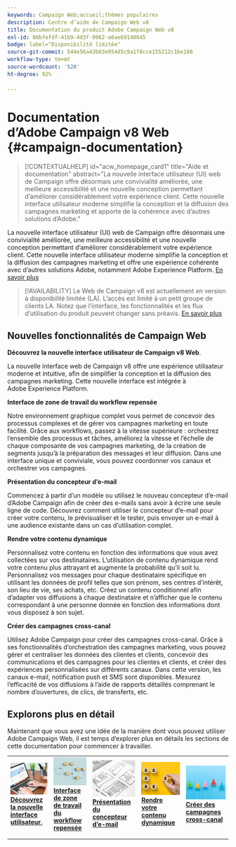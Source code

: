 ```yaml
---
keywords: Campaign Web;accueil;thèmes populaires
description: Centre d’aide de Campaign Web v8
title: Documentation du produit Adobe Campaign Web v8
exl-id: 86bfefdf-41b9-4d3f-9962-a6ae69140845
badge: label="Disponibilité limitée"
source-git-commit: 544e56a43b03e954d5c9a1f8cce155212c1be180
workflow-type: tm+mt
source-wordcount: '528'
ht-degree: 92%

---
```


# Documentation d’Adobe Campaign v8 Web {#campaign-documentation}

>[!CONTEXTUALHELP]
>id="acw_homepage_card1"
>title="Aide et documentation"
>abstract="La nouvelle interface utilisateur (UI) web de Campaign offre désormais une convivialité améliorée, une meilleure accessibilité et une nouvelle conception permettant d’améliorer considérablement votre expérience client. Cette nouvelle interface utilisateur moderne simplifie la conception et la diffusion des campagnes marketing et apporte de la cohérence avec d’autres solutions d’Adobe."

La nouvelle interface utilisateur (UI) web de Campaign offre désormais une convivialité améliorée, une meilleure accessibilité et une nouvelle conception permettant d’améliorer considérablement votre expérience client. Cette nouvelle interface utilisateur moderne simplifie la conception et la diffusion des campagnes marketing et offre une expérience cohérente avec d’autres solutions Adobe, notamment Adobe Experience Platform. [En savoir plus](get-started/get-started.md)

>[!AVAILABILITY]
> Le Web de Campaign v8 est actuellement en version à disponibilité limitée (LA). L’accès est limité à un petit groupe de clients LA. Notez que l’interface, les fonctionnalités et les flux d’utilisation du produit peuvent changer sans préavis. [En savoir plus](rn/whats-new.md)

## Nouvelles fonctionnalités de Campaign Web

**Découvrez la nouvelle interface utilisateur de Campaign v8 Web**.

La nouvelle interface web de Campaign v8 offre une expérience utilisateur moderne et intuitive, afin de simplifier la conception et la diffusion des campagnes marketing. Cette nouvelle interface est intégrée à Adobe Experience Platform.

**Interface de zone de travail du workflow repensée**

Notre environnement graphique complet vous permet de concevoir des processus complexes et de gérer vos campagnes marketing en toute facilité. Grâce aux workflows, passez à la vitesse supérieure : orchestrez l’ensemble des processus et tâches, améliorez la vitesse et l’échelle de chaque composante de vos campagnes marketing, de la création de segments jusqu’à la préparation des messages et leur diffusion. Dans une interface unique et conviviale, vous pouvez coordonner vos canaux et orchestrer vos campagnes.

**Présentation du concepteur d’e-mail**

Commencez à partir d’un modèle ou utilisez le nouveau concepteur d’e-mail d’Adobe Campaign afin de créer des e-mails sans avoir à écrire une seule ligne de code. Découvrez comment utiliser le concepteur d’e-mail pour créer votre contenu, le prévisualiser et le tester, puis envoyer un e-mail à une audience existante dans un cas d’utilisation complet.

**Rendre votre contenu dynamique**

Personnalisez votre contenu en fonction des informations que vous avez collectées sur vos destinataires. L’utilisation de contenu dynamique rend votre contenu plus attrayant et augmente la probabilité qu’il soit lu. Personnalisez vos messages pour chaque destinataire spécifique en utilisant les données de profil telles que son prénom, ses centres d’intérêt, son lieu de vie, ses achats, etc. Créez un contenu conditionnel afin d’adapter vos diffusions à chaque destinataire et n’afficher que le contenu correspondant à une personne donnée en fonction des informations dont vous disposez à son sujet.

**Créer des campagnes cross-canal**

Utilisez Adobe Campaign pour créer des campagnes cross-canal. Grâce à ses fonctionnalités d’orchestration des campagnes marketing, vous pouvez gérer et centraliser les données des clientes et clients, concevoir des communications et des campagnes pour les clientes et clients, et créer des expériences personnalisées sur différents canaux. Dans cette version, les canaux e-mail, notification push et SMS sont disponibles. Mesurez l’efficacité de vos diffusions à l’aide de rapports détaillés comprenant le nombre d’ouvertures, de clics, de transferts, etc.

## Explorons plus en détail

Maintenant que vous avez une idée de la manière dont vous pouvez utiliser Adobe Campaign Web, il est temps d’explorer plus en détails les sections de cette documentation pour commencer à travailler.

<table style="table-layout:fixed"><tr style="border: 0;">
<td>
<a href="get-started/user-interface.md">
<img alt="Nouvelle interface utilisateur" src="assets/do-not-localize/menu-ui.jpeg">
</a>
<div><a href="get-started/user-interface.md"><strong>Découvrez la nouvelle interface utilisateur</strong>.
</div>
<p>
</td>
<td>
<a href="workflows/gs-workflows.md">
<img alt="Validation" src="assets/do-not-localize/menu-workflows.jpeg">
</a>
<div>
<a href="workflows/gs-workflows.md"><strong>Interface de zone de travail du workflow repensée</strong></a>
</div>
<p>
</td>
<td>
<a href="content/get-started-email-designer.md">
<img alt="Peu fréquent" src="assets/do-not-localize/menu-design.jpg">
</a>
<div>
<a href="content/get-started-email-designer.md"><strong>Présentation du concepteur d’e-mail</strong></a>
</div>
<p></td>
<td>
<a href="personalization/gs-personalization.md">
<img alt="Audiences" src="assets/do-not-localize/menu-dynamic.jpg">
</a>
<div>
<a href="personalization/gs-personalization.md"><strong>Rendre votre contenu dynamique</strong></a>
</div>
<p>
</td>
<td>
<a href="campaigns/gs-campaigns.md">
<img alt="Validation" src="assets/do-not-localize/menu-campaign.jpeg">
</a>
<div>
<a href="campaigns/gs-campaigns.md"><strong>Créer des campagnes cross-canal</strong></a>
</div>
<p>
</td>
</tr></table>

<!--
<table style="table-layout:fixed">
<tr style="border: 0;"><td width="30%"><a href="get-started/user-interface.md">
<img alt="new UI" src="assets/do-not-localize/menu-ui.jpeg" width="150px">
</a></td><td>Discover Campaign Web new user interface, latest improvements, key capabilities. Learn how to use them to build cross-channel campaigns for your audiences. With its user-friendly features, Campaign helps you streamline personalized cross-channel campaign creation process, drive results, and gain a competitive edge.</td></tr>
<tr style="border: 0;"><td width="30%"><a href="get-started/user-interface.md">
<img alt="new UI" src="assets/do-not-localize/menu-workflows.jpeg" width="150px">
</a></td><td>Our comprehensive graphical canvas makes it easy for you to design processes such as segmentation, campaign execution, and more. With this advanced tool at your fingertips, you can streamline your workflow and elevate your campaigns.</td></tr>
<tr style="border: 0;"><td width="30%"><a href="get-started/user-interface.md">
<img alt="new UI" src="assets/do-not-localize/menu-design.jpg" width="150px">
</a></td><td>Start from a template, or use Adobe Campaign's new Email Designer to create emails without having to write a single line of code. Learn how to use the Email Designer to create your content, preview and test it, and send an email to an existing audience in an end-to-end use case.</td></tr>
<tr style="border: 0;"><td width="30%"><a href="get-started/user-interface.md">
<img alt="new UI" src="assets/do-not-localize/menu-dynamic.jpg" width="150px">
</a></td><td>Create conditional content to define dynamic personalization based on the recipient's profile, automatically replacing text blocks and images when certain conditions are met. This feature can take your campaigns to new heights and deliver highly targeted, personalized experiences to your audience</td></tr>
<tr style="border: 0;"><td width="30%"><a href="get-started/user-interface.md">
<img alt="new UI" src="assets/do-not-localize/menu-campaign.jpeg" width="150px">
</a></td><td>Adobe Campaign capabilities help you manage centralized customer data, design customer communications and campaigns, and create personalized experiences across different channels: Email, Push and SMS.</td></tr>
</table>
-->









